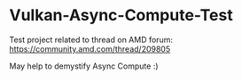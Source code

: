 # Vulkan-Async-Compute-Test

Test project related to thread on AMD forum: https://community.amd.com/thread/209805

May help to demystify Async Compute :)
